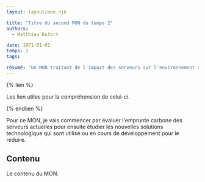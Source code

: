 ```yaml
---
layout: layout/mon.njk

title: "Titre du second MON du temps 2"
authors:
  - Matthieu Dufort

date: 1971-01-01
temps: 2
tags:

résumé: "Un MON traitant de l'impact des serveurs sur l'environnement ainsi que des solutions pour le réduire"
---
```


{% lien %}

Les lien utiles pour la compréhension de celui-ci.

{% endlien %}

Pour ce MON, je vais commencer par évaluer l'emprunte carbone des serveurs actuelles pour ensuite étudier les nouvelles solutions technologique qui sont utilisé ou en cours de développement pour le réduire.

## Contenu

Le contenu du MON.
